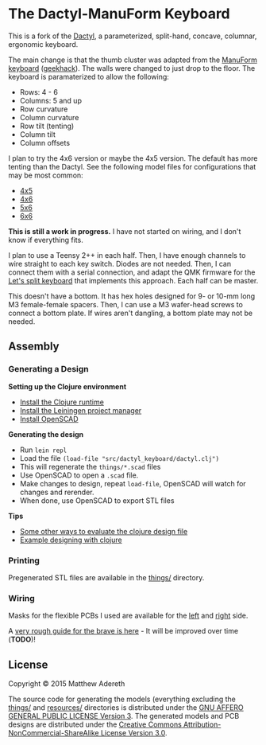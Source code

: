 # The Dactyl-ManuForm Keyboard
This is a fork of the [Dactyl](https://github.com/adereth/dactyl-keyboard), a parameterized, split-hand, concave, columnar, ergonomic keyboard.

The main change is that the thumb cluster was adapted from the [ManuForm keyboard](https://github.com/jeffgran/ManuForm) ([geekhack](https://geekhack.org/index.php?topic=46015.0)). The walls were changed to just drop to the floor. The keyboard is paramaterized to allow the following: 

* Rows: 4 - 6 
* Columns: 5 and up
* Row curvature
* Column curvature
* Row tilt (tenting)
* Column tilt
* Column offsets

I plan to try the 4x6 version or maybe the 4x5 version. The default has more tenting than the Dactyl. See the following model files for configurations that may be most common:

* [4x5](https://github.com/tshort/dactyl-keyboard/blob/master/things/right-4x5.stl)
* [4x6](https://github.com/tshort/dactyl-keyboard/blob/master/things/right-4x6.stl)
* [5x6](https://github.com/tshort/dactyl-keyboard/blob/master/things/right-5x6.stl)
* [6x6](https://github.com/tshort/dactyl-keyboard/blob/master/things/right-6x6.stl)

**This is still a work in progress.** I have not started on wiring, and I don't know if everything fits.

I plan to use a Teensy 2++ in each half. Then, I have enough channels to wire straight to each key switch. Diodes are not needed. Then, I can connect them with a serial connection, and adapt the QMK firmware for the [Let's split keyboard](https://github.com/qmk/qmk_firmware/tree/master/keyboards/lets_split) that implements this approach. Each half can be master.

This doesn't have a bottom. It has hex holes designed for 9- or 10-mm long M3 female-female spacers. Then, I can use a M3 wafer-head screws to connect a bottom plate. If wires aren't dangling, a bottom plate may not be needed.

## Assembly

### Generating a Design

**Setting up the Clojure environment**
* [Install the Clojure runtime](https://clojure.org)
* [Install the Leiningen project manager](http://leiningen.org/)
* [Install OpenSCAD](http://www.openscad.org/)

**Generating the design**
* Run `lein repl`
* Load the file `(load-file "src/dactyl_keyboard/dactyl.clj")`
* This will regenerate the `things/*.scad` files
* Use OpenSCAD to open a `.scad` file.
* Make changes to design, repeat `load-file`, OpenSCAD will watch for changes and rerender.
* When done, use OpenSCAD to export STL files

**Tips**
* [Some other ways to evaluate the clojure design file](http://stackoverflow.com/a/28213489)
* [Example designing with clojure](http://adereth.github.io/blog/2014/04/09/3d-printing-with-clojure/)


### Printing
Pregenerated STL files are available in the [things/](things/) directory.

### Wiring
Masks for the flexible PCBs I used are available for the [left](resources/pcb-left.svg) and [right](resources/pcb-right.svg) side.

A [very rough guide for the brave is here](guide/README.org#wiring) - It will be improved over time (**TODO**)!

## License

Copyright © 2015 Matthew Adereth

The source code for generating the models (everything excluding the [things/](things/) and [resources/](resources/) directories is distributed under the [GNU AFFERO GENERAL PUBLIC LICENSE Version 3](LICENSE).  The generated models and PCB designs are distributed under the [Creative Commons Attribution-NonCommercial-ShareAlike License Version 3.0](LICENSE-models).
